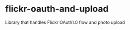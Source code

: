 flickr-oauth-and-upload
=======================

Library that handles Flickr OAuth1.0 flow and photo upload
